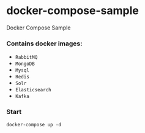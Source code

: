 # docker-compose-sample
Docker Compose Sample

### Contains docker images:
- `RabbitMQ`
- `MongoDB`
- `Mysql`
- `Redis`
- `Solr`
- `Elasticsearch`
- `Kafka`

### Start
`docker-compose up -d`
